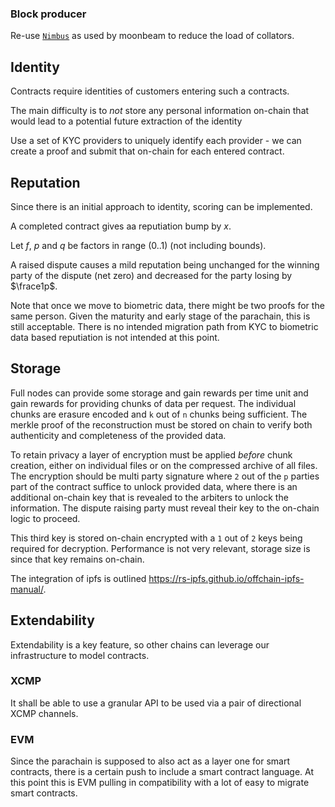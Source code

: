 ### Block producer

Re-use [`Nimbus`](https://docs.moonbeam.network/learn/features/consensus/) as used by moonbeam to reduce
the load of collators.

## Identity

Contracts require identities of customers entering such a contracts.

The main difficulty is to _not_ store any personal information on-chain that would lead to a potential future extraction of the identity

Use a set of KYC providers to uniquely identify each provider - we can create a proof and submit that on-chain for each entered contract.

## Reputation

Since there is an initial approach to identity, scoring can be implemented.

A completed contract gives aa reputiation bump by $x$.

Let $f$, $p$ and $q$ be factors in range $(0..1)$ (not including bounds).

A raised dispute causes a mild reputation being unchanged for the winning party of the dispute (net zero)
and decreased for the party losing by $\frace1p$.

Note that once we move to biometric data, there might be two proofs for the same person. Given the maturity and
early stage of the parachain, this is still acceptable. There is no intended migration path from KYC to biometric
data based reputiation is not intended at this point.

## Storage

Full nodes can provide some storage and gain rewards per time unit and gain rewards for providing chunks of data per request. The individual chunks are erasure encoded and `k` out of `n` chunks being sufficient. The merkle proof of the reconstruction must be stored on chain to verify both authenticity and completeness of the provided data.

To retain privacy a layer of encryption must be applied _before_ chunk creation, either on individual files or on the compressed archive of all files.
The encryption should be multi party signature where `2` out of the `p` parties part of the contract suffice to unlock provided data, where there is an additional on-chain key that is revealed to the arbiters to unlock the information. The dispute raising party must reveal their key to the on-chain logic to proceed.

This third key is stored on-chain encrypted with a `1` out of `2` keys being required for decryption. Performance is not very relevant, storage size is since that key remains on-chain.

The integration of ipfs is outlined <https://rs-ipfs.github.io/offchain-ipfs-manual/>.

## Extendability

Extendability is a key feature, so other chains can leverage our infrastructure
to model contracts.

### XCMP

It shall be able to use a granular API to be used via a pair of directional XCMP channels.

### EVM

Since the parachain is supposed to also act as a layer one for smart contracts, there is
a certain push to include a smart contract language. At this point this is EVM pulling in
compatibility with a lot of easy to migrate smart contracts.

